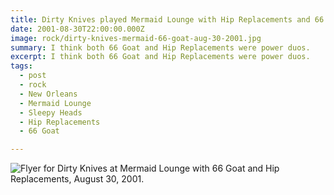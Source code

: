 ```yaml
---
title: Dirty Knives played Mermaid Lounge with Hip Replacements and 66 Goat.
date: 2001-08-30T22:00:00.000Z
image: rock/dirty-knives-mermaid-66-goat-aug-30-2001.jpg
summary: I think both 66 Goat and Hip Replacements were power duos.
excerpt: I think both 66 Goat and Hip Replacements were power duos.
tags:
  - post 
  - rock
  - New Orleans
  - Mermaid Lounge
  - Sleepy Heads
  - Hip Replacements
  - 66 Goat

---
```


![Flyer for Dirty Knives at Mermaid Lounge with 66 Goat and Hip Replacements, August 30, 2001.](/static/img/rock/dirty-knives-mermaid-66-goat-aug-30-2001.jpg "Flyer for Dirty Knives at Mermaid Lounge with 66 Goat and Hip Replacements, August 30, 2001.")